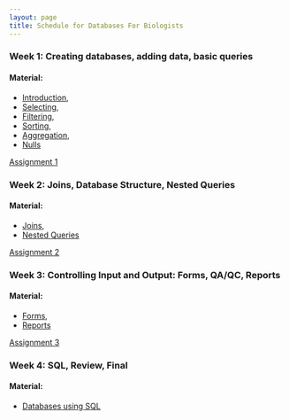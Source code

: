 ```yaml
---
layout: page
title: Schedule for Databases For Biologists
---
```


### Week 1: Creating databases, adding data, basic queries

#### Material:

* [Introduction](http://software-carpentry.org/v4/databases/intro.html),
* [Selecting](http://software-carpentry.org/v4/access/select.html),
* [Filtering](http://software-carpentry.org/v4/access/filter.html),
* [Sorting](http://software-carpentry.org/v4/access/sort.html),
* [Aggregation](http://software-carpentry.org/v4/access/aggregation.html),
* [Nulls](http://software-carpentry.org/v4/access/null.html)

[Assignment 1]()

### Week 2: Joins, Database Structure, Nested Queries

#### Material:

* [Joins](http://software-carpentry.org/v4/access/join.html),
* [Nested Queries](http://software-carpentry.org/v4/access/nested.html)

[Assignment 2]()

### Week 3: Controlling Input and Output: Forms, QA/QC, Reports

#### Material:

* [Forms](https://github.com/ethanwhite/progbio/blob/master/lectures/access-forms.md),
* [Reports](https://github.com/ethanwhite/progbio/blob/master/lectures/access-reports.md)

[Assignment 3]()

### Week 4: SQL, Review, Final

#### Material:

* [Databases using SQL](http://software-carpentry.org/v4/databases/index.html)
